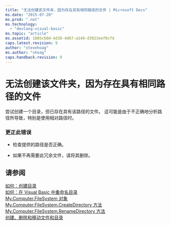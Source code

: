 ```yaml
---
title: "无法创建该文件夹，因为存在具有相同路径的文件 | Microsoft Docs"
ms.date: "2015-07-20"
ms.prod: ".net"
ms.technology: 
  - "devlang-visual-basic"
ms.topic: "article"
ms.assetid: 1085c60d-4d38-4d67-a149-d3923eef0cfd
caps.latest.revision: 9
author: "stevehoag"
ms.author: "shoag"
caps.handback.revision: 9
---
```

# 无法创建该文件夹，因为存在具有相同路径的文件
尝试创建一个目录，但已存在具有该路径的文件。 这可能是由于不正确地分析路径所导致，特别是使用相对路径时。  
  
### 更正此错误  
  
-   检查提供的路径是否正确。  
  
-   如果不再需要此冗余文件，请将其删除。  
  
## 请参阅  
 [如何：创建目录](../../visual-basic/developing-apps/programming/drives-directories-files/how-to-create-a-directory.md)   
 [如何：在 Visual Basic 中重命名目录](http://msdn.microsoft.com/zh-cn/780c7afc-a03c-4b01-865a-510fe331b1cc)   
 [My.Computer.FileSystem 对象](../../visual-basic/language-reference/objects/my-computer-filesystem-object.md)   
 [My.Computer.FileSystem.CreateDirectory 方法](http://msdn.microsoft.com/zh-cn/2c1688d2-a60c-4e68-9a1a-4006917b28e1)   
 [My.Computer.FileSystem.RenameDirectory 方法](http://msdn.microsoft.com/zh-cn/14700cb3-9d29-46e2-af8d-61970d7e251b)   
 [创建、删除和移动文件和目录](../../visual-basic/developing-apps/programming/drives-directories-files/creating-deleting-and-moving-files-and-directories.md)
